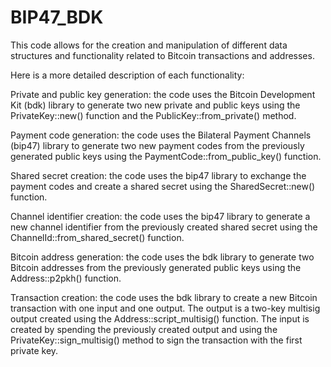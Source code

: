 # BIP47_BDK

This code allows for the creation and manipulation of different data structures and functionality related to Bitcoin transactions and addresses.

Here is a more detailed description of each functionality:

Private and public key generation: the code uses the Bitcoin Development Kit (bdk) library to generate two new private and public keys using the PrivateKey::new() function and the PublicKey::from_private() method.

Payment code generation: the code uses the Bilateral Payment Channels (bip47) library to generate two new payment codes from the previously generated public keys using the PaymentCode::from_public_key() function.

Shared secret creation: the code uses the bip47 library to exchange the payment codes and create a shared secret using the SharedSecret::new() function.

Channel identifier creation: the code uses the bip47 library to generate a new channel identifier from the previously created shared secret using the ChannelId::from_shared_secret() function.

Bitcoin address generation: the code uses the bdk library to generate two Bitcoin addresses from the previously generated public keys using the Address::p2pkh() function.

Transaction creation: the code uses the bdk library to create a new Bitcoin transaction with one input and one output. The output is a two-key multisig output created using the Address::script_multisig() function. The input is created by spending the previously created output and using the PrivateKey::sign_multisig() method to sign the transaction with the first private key.
